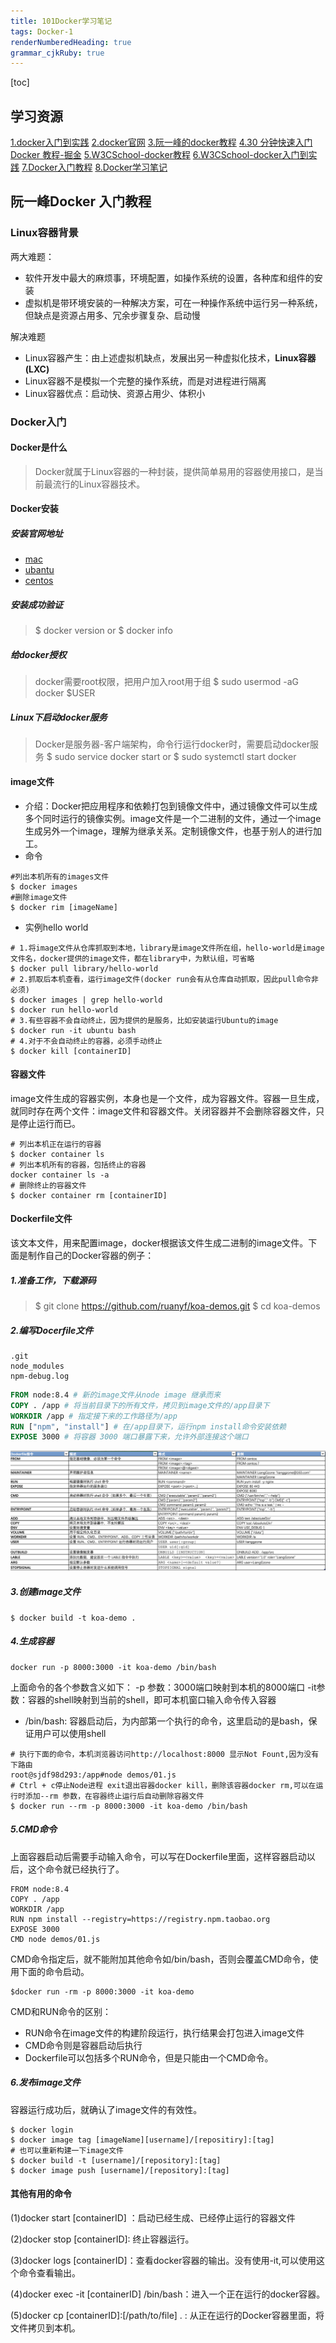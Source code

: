 ```yaml
---
title: 101Docker学习笔记
tags: Docker-1
renderNumberedHeading: true
grammar_cjkRuby: true
---
```

[toc]
## 学习资源
[1.docker入门到实践](https://legacy.gitbook.com/book/yeasy/docker_practice/details)
[2.docker官网](https://docs.docker.com/engine/reference/commandline/run/)
[3.阮一峰的docker教程](https://www.ruanyifeng.com/blog/2018/02/docker-tutorial.html)
[4.30 分钟快速入门 Docker 教程-掘金](https://juejin.im/post/5cacbfd7e51d456e8833390c)
[5.W3CSchool-docker教程](https://www.w3cschool.cn/docker/)
[6.W3CSchool-docker入门到实践](https://www.w3cschool.cn/reqsgr/)
[7.Docker入门教程](http://dockerone.com/article/101)
[8.Docker学习笔记](https://blog.opskumu.com/docker.html)

## 阮一峰Docker 入门教程
### Linux容器背景
两大难题：
- 软件开发中最大的麻烦事，环境配置，如操作系统的设置，各种库和组件的安装
- 虚拟机是带环境安装的一种解决方案，可在一种操作系统中运行另一种系统，但缺点是资源占用多、冗余步骤复杂、启动慢

解决难题
- Linux容器产生：由上述虚拟机缺点，发展出另一种虚拟化技术，**Linux容器(LXC)**
- Linux容器不是模拟一个完整的操作系统，而是对进程进行隔离
- Linux容器优点：启动快、资源占用少、体积小

### Docker入门

#### Docker是什么
> Docker就属于Linux容器的一种封装，提供简单易用的容器使用接口，是当前最流行的Linux容器技术。
#### Docker安装
##### 安装官网地址
- [mac](https://docs.docker.com/docker-for-mac/install/)
- [ubantu](https://docs.docker.com/install/linux/docker-ce/ubuntu/)
- [centos](https://docs.docker.com/install/linux/docker-ce/centos/)
##### 安装成功验证
> $ docker version 
> or
> $ docker info
##### 给docker授权
>docker需要root权限，把用户加入root用于组
>$ sudo usermod -aG docker $USER
##### Linux下启动docker服务
> Docker是服务器-客户端架构，命令行运行docker时，需要启动docker服务
> $ sudo service docker start
> or
> $ sudo systemctl start docker
#### image文件
- 介绍：Docker把应用程序和依赖打包到镜像文件中，通过镜像文件可以生成多个同时运行的镜像实例。image文件是一个二进制的文件，通过一个image生成另外一个image，理解为继承关系。定制镜像文件，也基于别人的进行加工。
- 命令
```
#列出本机所有的images文件
$ docker images
#删除image文件
$ docker rim [imageName]
```
- 实例hello world
```
# 1.将image文件从仓库抓取到本地，library是image文件所在组，hello-world是image文件名，docker提供的image文件，都在library中，为默认组，可省略
$ docker pull library/hello-world   
# 2.抓取后本机查看，运行image文件(docker run会有从仓库自动抓取，因此pull命令非必须)
$ docker images | grep hello-world
$ docker run hello-world
# 3.有些容器不会自动终止，因为提供的是服务，比如安装运行Ubuntu的image
$ docker run -it ubuntu bash
# 4.对于不会自动终止的容器，必须手动终止
$ docker kill [containerID]
```
#### 容器文件
image文件生成的容器实例，本身也是一个文件，成为容器文件。容器一旦生成，就同时存在两个文件：image文件和容器文件。关闭容器并不会删除容器文件，只是停止运行而已。

```
# 列出本机正在运行的容器
$ docker container ls
# 列出本机所有的容器，包括终止的容器
docker container ls -a
# 删除终止的容器文件
$ docker container rm [containerID]
```

#### Dockerfile文件
该文本文件，用来配置image，docker根据该文件生成二进制的image文件。下面是制作自己的Docker容器的例子：

##### 1.准备工作，下载源码
>$ git clone https://github.com/ruanyf/koa-demos.git
$ cd koa-demos
##### 2.编写Docerfile文件
```.dockerignore 表示这三个路径要排除，不要打包进image文件
.git
node_modules
npm-debug.log
```
```Dockerfile
FROM node:8.4 # 新的image文件从node image 继承而来
COPY . /app # 将当前目录下的所有文件，拷贝到image文件的/app目录下
WORKDIR /app # 指定接下来的工作路径为/app
RUN ["npm", "install"] # 在/app目录下，运行npm install命令安装依赖
EXPOSE 3000 # 将容器 3000 端口暴露下来，允许外部连接这个端口
```
![enter description here](./images/1574749634576.png)
##### 3.创建image文件
```
$ docker build -t koa-demo .
```
##### 4.生成容器
```
docker run -p 8000:3000 -it koa-demo /bin/bash
```
上面命令的各个参数含义如下：
-p 参数：3000端口映射到本机的8000端口
-it参数：容器的shell映射到当前的shell，即可本机窗口输入命令传入容器
- /bin/bash: 容器启动后，为内部第一个执行的命令，这里启动的是bash，保证用户可以使用shell
```
# 执行下面的命令，本机浏览器访问http://localhost:8000 显示Not Fount,因为没有下路由
root@sjdf98d293:/app#node demos/01.js
# Ctrl + c停止Node进程 exit退出容器docker kill，删除该容器docker rm,可以在运行时添加--rm 参数，在容器终止运行后自动删除容器文件
$ docker run --rm -p 8000:3000 -it koa-demo /bin/bash
```
##### 5.CMD命令
上面容器启动后需要手动输入命令，可以写在Dockerfile里面，这样容器启动以后，这个命令就已经执行了。
```
FROM node:8.4
COPY . /app
WORKDIR /app
RUN npm install --registry=https://registry.npm.taobao.org
EXPOSE 3000
CMD node demos/01.js
```
CMD命令指定后，就不能附加其他命令如/bin/bash，否则会覆盖CMD命令，使用下面的命令启动。
```
$docker run -rm -p 8000:3000 -it koa-demo
```
CMD和RUN命令的区别：
- RUN命令在image文件的构建阶段运行，执行结果会打包进入image文件
- CMD命令则是容器启动后执行
- Dockerfile可以包括多个RUN命令，但是只能由一个CMD命令。
##### 6.发布image文件
容器运行成功后，就确认了image文件的有效性。

```
$ docker login 
$ docker image tag [imageName][username]/[repositiry]:[tag]
# 也可以重新构建一下image文件
$ docker build -t [username]/[repository]:[tag]
$ docker image push [username]/[repository]:[tag]
```
#### 其他有用的命令
(1)docker start [containerID] ：启动已经生成、已经停止运行的容器文件

(2)docker stop [containerID]: 终止容器运行。

(3)docker logs [containerID]：查看docker容器的输出。没有使用-it,可以使用这个命令查看输出。

(4)docker exec -it [containerID] /bin/bash：进入一个正在运行的docker容器。

(5)docker cp [containerID]:[/path/to/file] . : 从正在运行的Docker容器里面，将文件拷贝到本机。
